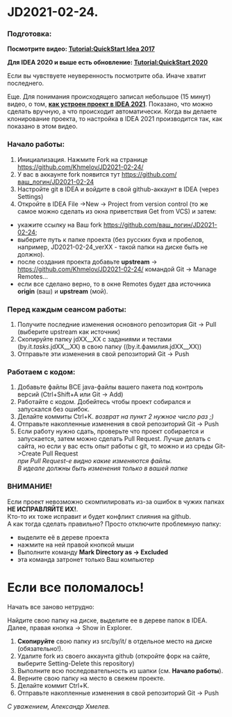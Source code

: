 # JD2021-02-24.

### Подготовка:

<p><b>Посмотрите видео: <a href="https://youtu.be/mIs-X63CH78" target="_blank">Tutorial:QuickStart Idea 2017</a></b>
<p><b>Для IDEA 2020 и выше есть обновление: <a href="https://youtu.be/0Q8oADdp90Q" target="_blank">Tutorial:QuickStart 2020</a></b>
<p>Если вы чувствуете неуверенность посмотрите оба. Иначе хватит последнего.

Еще. Для понимания происходящего записал небольшое (15 минут) видео, о том,
<a href="http://youtu.be/zcaEGpGGYwg?hd=1" target="_blank">**как устроен проект в IDEA 2021**</a>.
Показано, что можно сделать вручную, а что происходит автоматически. Когда вы делаете клонирование проекта, то настройка в IDEA 2021 производится так, как показано в этом видео.

### Начало работы:
1. Инициализация. Нажмите Fork на странице https://github.com/Khmelov/JD2021-02-24/
2. У вас в аккаунте fork появится тут  https://github.com/ваш_логин/JD2021-02-24
3. Настройте git в IDEA и войдите в свой github-аккаунт в IDEA (через Settings)
4. Откройте в IDEA File ->New -> Project from version control (то же самое можно сделать из окна приветствия Get from VCS) и затем:

 * укажите ссылку на Ваш fork https://github.com/ваш_логин/JD2021-02-24;
 * выберите путь к папке проекта (без русских букв и пробелов, например, JD2021-02-24_verXX - такой папки на диске быть не должно).
 * после создания проекта добавьте **upstream** -> https://github.com/Khmelov/JD2021-02-24/ командой Git -> Manage Remotes...
 * если все сделано верно, то в окне Remotes будет два источника **origin** (ваш) и **upstream** (мой).

### Перед **каждым** сеансом работы:

1. Получите последние изменения основного репозитория Git -> Pull (выберите upstream как источник)
2. Скопируйте папку jdXX__XX с заданиями и тестами (by.it._tasks_.jdXX__XX) в свою папку ((by.it.фамилия.jdXX__XX))
3. Отправьте эти изменения в свой репозиторий Git -> Push

### Работаем с кодом:

1. Добавьте файлы ВСЕ java-файлы вашего пакета под контроль версий (Ctrl+Shift+A или Git -> Add)
2. Работайте с кодом. Добейтесь чтобы проект собирался и запускался без ошибок.
3. Делайте коммиты Ctrl+K. _возврат на пункт 2 нужное число раз ;)_
4. Отправьте накопленные изменения в свой репозиторий Git -> Push
5. Если работу нужно сдать, проверьте что проект собирается и запускается, затем можно сделать Pull Request. 
Лучше делать с сайта, но если у вас есть опыт работы с git, то можно и из среды Git->Create Pull Request
<br>_при Pull Request-е видно какие изменяются файлы. 
<br>В идеале должны быть изменения только в вашей папке_

### ВНИМАНИЕ!

Если проект невозможно скомпилировать из-за ошибок в чужих папках **НЕ ИСПРАВЛЯЙТЕ ИХ!**.
<br>Кто-то их тоже исправит и будет конфликт слияния на github.
<br>А как тогда сделать правильно? Просто отключите проблемную папку:
* выделите её в дереве проекта
* нажмите на ней правой кнопкой мыши
* Выполните команду **Mark Directory as -> Excluded**
* эта команда затронет только Ваш компьютер


Если все поломалось!
====================

Начать все заново нетрудно:

Найдите свою папку на диске, выделите ее в дереве папок в IDEA. Далее, правая кнопка -> Show in Explorer.
1. **Скопируйте** свою папку из src/by/it/ в отдельное место на диске (обязательно!).
2. Удалите fork из своего аккаунта github (откройте форк на сайте, выберите Setting-Delete this repository)
3. Выполните всю последовательность из шапки (см. <b>Начало работы</b>).
4. Верните свою папку на место в свежем проекте.
5. Делайте коммит Ctrl+K.
6. Отправьте накопленные изменения в свой репозиторий Git -> Push

_С уважением, Александр Хмелев._